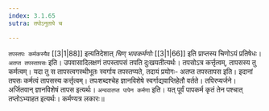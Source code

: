 ```yaml
---
index: 3.1.65
sutra: तपोऽनुतापे च

---
```

   `तपस्तपः कर्मकस्यैव`  [[3|1|88]]  इत्यतिदेशात् _चिण् भावकर्मणोः_ [[3|1|66]]  इति प्राप्तस्य चिणोऽयं प्रतिषेधः। `अतप्त तपस्तापसः` इति। उपवासादिलक्षणं तपस्तापसं तपति दुःखयतीत्यर्थः। तपसोऽत्र कर्त्तृत्वम्, तापसस्य तु कर्मत्वम्। यदा तु स तापस्त्वगस्थीभूतः स्वर्गाय तपस्तप्यते, तदायं प्रयोगः- अतप्त तपस्तापस इति। इदानां तपसः कर्मत्वं तापसस्य कर्त्तृत्वम्। तपःशब्दश्चेह ज्ञानविशेषे स्वर्गाद्यवाप्तिहेतौ वर्तते। तपिरप्यर्जने। अर्जितवान् ज्ञानविशेषं तापस इत्यर्थः। `अन्ववातप्त पापेन कर्मणा` इति। यत् पूर्वं पापकर्म कृतं तेन पश्चात् तप्तोऽभ्याहत इत्यर्थः। कर्मण्यत्र लकारः॥